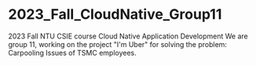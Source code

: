# 2023_Fall_CloudNative_Group11
2023 Fall NTU CSIE course Cloud Native Application Development
We are group 11, working on the project "I'm Uber" for solving the problem: Carpooling Issues of TSMC employees.
